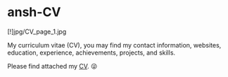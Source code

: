 # ansh-CV

[!]jpg/CV_page_1.jpg

My curriculum vitae (CV), you may find my contact information, websites, education, experience, achievements, projects, and skills.

Please find attached my [CV](https://drive.google.com/file/d/16pLPF77arjCOxc8ab0LYKDV2L10G5kv7/view). 😜


